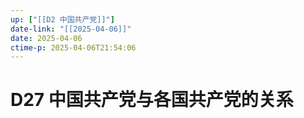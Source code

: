 ```yaml
---
up: ["[[D2 中国共产党]]"]
date-link: "[[2025-04-06]]"
date: 2025-04-06
ctime-p: 2025-04-06T21:54:06
---
```


# D27 中国共产党与各国共产党的关系
